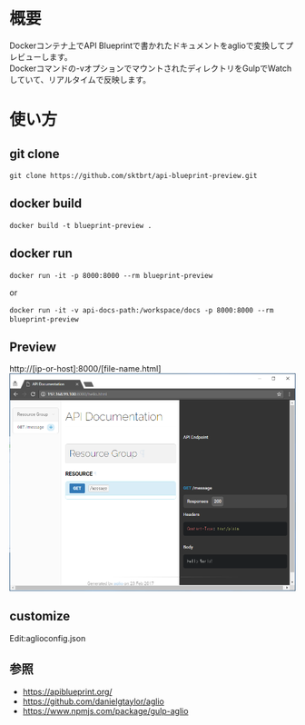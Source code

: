 # 概要

Dockerコンテナ上でAPI Blueprintで書かれたドキュメントをaglioで変換してプレビューします。　<br>
Dockerコマンドの-vオプションでマウントされたディレクトリをGulpでWatchしていて、リアルタイムで反映します。

# 使い方
## git clone
```
git clone https://github.com/sktbrt/api-blueprint-preview.git
```
## docker build
```
docker build -t blueprint-preview .
```
## docker run
```
docker run -it -p 8000:8000 --rm blueprint-preview
```
or
```
docker run -it -v api-docs-path:/workspace/docs -p 8000:8000 --rm blueprint-preview
```

## Preview
http://[ip-or-host]:8000/[file-name.html]
![Preview](https://raw.githubusercontent.com/sktbrt/files/master/api-blueprint-preview.PNG)

## customize
Edit:aglioconfig.json

## 参照
+ https://apiblueprint.org/
+ https://github.com/danielgtaylor/aglio
+ https://www.npmjs.com/package/gulp-aglio
